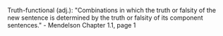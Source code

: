 Truth-functional (adj.): "Combinations in which the truth or falsity of the new sentence is determined by the truth or falsity of its component sentences." - Mendelson Chapter 1.1, page 1


